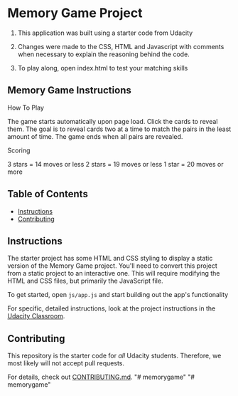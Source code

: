 # Memory Game Project

1. This application was built using a starter code from Udacity

2. Changes were made to the CSS, HTML and Javascript with comments when necessary to explain the reasoning behind the code.

3. To play along, open index.html to test your matching skills

## Memory Game Instructions

How To Play

The game starts automatically upon page load. Click the cards to reveal them. The goal is to reveal cards two at a time to match the pairs in the least amount of time. The game ends when all pairs are revealed.

Scoring

3 stars = 14 moves or less
2 stars = 19 moves or less
1 star = 20 moves or more


## Table of Contents

* [Instructions](#instructions)
* [Contributing](#contributing)

## Instructions

The starter project has some HTML and CSS styling to display a static version of the Memory Game project. You'll need to convert this project from a static project to an interactive one. This will require modifying the HTML and CSS files, but primarily the JavaScript file.

To get started, open `js/app.js` and start building out the app's functionality

For specific, detailed instructions, look at the project instructions in the [Udacity Classroom](https://classroom.udacity.com/me).

## Contributing

This repository is the starter code for _all_ Udacity students. Therefore, we most likely will not accept pull requests.

For details, check out [CONTRIBUTING.md](CONTRIBUTING.md).
"# memorygame" 
"# memorygame" 
